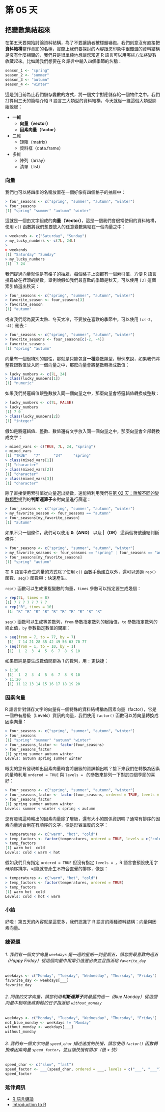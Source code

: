 # 第 05 天

## 把變數集結起來

在第五天要開始討論資料結構，為了不要讓讀者被標題嚇跑，我們刻意沒有直接把**資料結構**當作章節的名稱，實際上我們要探討的內容跟您印象中很艱澀的資料結構是沒有什麼相關的，我們只是很單純地想讓您知道 R 語言可以用哪些方法將變數收藏起來。比如說我們想要在 R 語言中輸入四個季節的名稱：

```r
season_1 <- "spring"
season_2 <- "summer"
season_3 <- "autumn"
season_4 <- "winter"
```

這是到目前為止我們儲存變數的方式，將一個文字對應儲存給一個物件之中。我們打算用三天的篇幅介紹 R 語言三大類型的資料結構，今天就從一維這個大類型開始說起：

- **一維**
    - **向量（vector）**
    - **因素向量（factor）**
- 二維
    - 矩陣（matrix）
    - 資料框（data.frame）
- 多維
    - 陣列（array）
    - 清單（list）

### 向量

我們也可以將四季的名稱放置在一個好像有四個格子的抽屜中：

```r
> four_seasons <- c("spring", "summer", "autumn", "winter")
> four_seasons
[1] "spring" "summer" "autumn" "winter"
```

這就是一個由文字組成的**向量（Vector）**，這是一個我們會很常使用的資料結構，使用 `c()` 函數將我們想要放入的任意變數集結在一個向量之中：

```r
> weekends <- c("Saturday", "Sunday")
> my_lucky_numbers <- c(7L, 24L)
> 
> weekends
[1] "Saturday" "Sunday"  
> my_lucky_numbers
[1]  7 24
```

我們提過向量就像是有格子的抽屜，每個格子上面都有一個索引值，方便 R 語言搜尋放在裡頭的變數，舉例說假如我們最喜歡的季節是秋天，可以使用 `[3]` 這個索引值選出秋天：

```r
> four_seasons <- c("spring", "summer", "autumn", "winter")
> favorite_season <- four_seasons[3]
> favorite_season
[1] "autumn"
```

或者我們認為夏天太熱、冬天太冷，不要放在喜歡的季節中，可以使用 `[c(-2, -4)]` 刪去：

```r
> four_seasons <- c("spring", "summer", "autumn", "winter")
> favorite_seasons <- four_seasons[c(-2, -4)]
> favorite_seasons
[1] "spring" "autumn"
```

向量有一個很特別的屬性，那就是只能包含**一種**變數類型，舉例來說，如果我們將整數跟數值放入同一個向量之中，那麼向量會將整數轉換成數值：

```r
> lucky_numbers <- c(7L, 24)
> class(lucky_numbers[1])
[1] "numeric"
```

如果我們將邏輯值跟整數放入同一個向量之中，那麼向量會將邏輯值轉換成整數：

```r
> lucky_numbers <- c(7L, FALSE)
> lucky_numbers
[1] 7 0
> class(lucky_numbers[2])
[1] "integer"
```

假如是將邏輯值、整數、數值還有文字放入同一個向量之中，那麼向量會全部轉換成文字：

```r
> mixed_vars <- c(TRUE, 7L, 24, "spring")
> mixed_vars
[1] "TRUE"   "7"      "24"     "spring"
> class(mixed_vars[1])
[1] "character"
> class(mixed_vars[2])
[1] "character"
> class(mixed_vars[3])
[1] "character"
```

除了直接使用索引值從向量選出變數，還能夠利用我們在[第 02 天：暸解不同的變數類型](chapter2.md)提到的**判斷運算子**來對向量進行篩選：

```r
> four_seasons <- c("spring", "summer", "autumn", "winter")
> my_favorite_season <- four_seasons == "autumn"
> four_seasons[my_favorite_season]
[1] "autumn"
```

如果不只一個條件，我們可以使用 **&（AND）** 以及 **|（OR）** 這兩個符號連結判斷條件：

```r
> four_seasons <- c("spring", "summer", "autumn", "winter")
> my_favorite_seasons <- four_seasons == "spring" | four_seasons == "autumn" # 我喜歡春天或秋天
> four_seasons[my_favorite_seasons]
[1] "spring" "autumn"
```

在 R 語言中產生向量的方式除了使用 `c()` 函數手動建立以外，還可以透過 `rep()` 函數、`seq()` 函數與 `:` 快速產生。

`rep()` 函數可以生成重複變數的向量，`times` 參數可以指定要生成幾個：

```r
> rep(7L, times = 8)
[1] 7 7 7 7 7 7 7 7
> rep("R", times = 10)
 [1] "R" "R" "R" "R" "R" "R" "R" "R" "R" "R"
```

`seq()` 函數可以生成等差數列，`from` 參數指定數列的起始值，`to` 參數指定數列的終止值，`by` 參數指定數值的間距：

```r
> seq(from = 7, to = 77, by = 7)
 [1]  7 14 21 28 35 42 49 56 63 70 77
> seq(from = 1, to = 10, by = 1)
 [1]  1  2  3  4  5  6  7  8  9 10
```

如果單純是要生成數值間距為 1 的數列，用 `:` 更快捷：

```r
> 1:10
 [1]  1  2  3  4  5  6  7  8  9 10
> 11:20
 [1] 11 12 13 14 15 16 17 18 19 20
```

### 因素向量

R 語言針對儲存文字的向量有一個特殊的資料結構稱為因素向量（factor），它是一個帶有層級（Levels）資訊的向量，我們使用 `factor()` 函數可以將向量轉換成因素向量：

```r
> four_seasons <- c("spring", "summer", "autumn", "winter")
> four_seasons
[1] "spring" "summer" "autumn" "winter"
> four_seasons_factor <- factor(four_seasons)
> four_seasons_factor
[1] spring summer autumn winter
Levels: autumn spring summer winter
```

眼尖的您有發現輸出因素向量時會將層級的資訊輸出嗎？接下來我們在轉換為因素向量時利用 `ordered = TRUE` 與 `levels = ` 的參數來排列一下對於四個季節的喜好：

```r
> four_seasons <- c("spring", "summer", "autumn", "winter")
> four_seasons_factor <- factor(four_seasons, ordered = TRUE, levels = c("summer", "winter", "spring", "autumn"))
> four_seasons_factor
[1] spring summer autumn winter
Levels: summer < winter < spring < autumn
```

您有發現這時輸出的因素向量除了層級，還有大小的關係資訊嗎？通常有排序的因素向量適合用在有順序的文字，像是形容溫度的文字：

```r
> temperatures <- c("warm", "hot", "cold")
> temp_factors <- factor(temperatures, ordered = TRUE, levels = c("cold", "warm", "hot"))
> temp_factors
[1] warm hot  cold
Levels: cold < warm < hot
```

假如我們只有指定 `ordered = TRUE` 但沒有指定 `levels = `，R 語言會預設使用字母順序排序，可能就會產生不符合直覺的排序，像是：

```r
> temperatures <- c("warm", "hot", "cold")
> temp_factors <- factor(temperatures, ordered = TRUE)
> temp_factors
[1] warm hot  cold
Levels: cold < hot < warm
```

### 小結

好啦！第五天的內容就是這麼多，我們認識了 R 語言的兩種資料結構：向量與因素向量。

### 練習題

###### 1. 我們有一個文字向量 `weekdays` 是一週的星期一到星期五，請您將最喜歡的週五（Happy Friday）從這個向量中用索引值選出來並且指派給 `favorite_day`

```r
weekdays <- c("Monday", "Tuesday", "Wednesday", "Thursday", "Friday")
favorite_day <- weekdays[___]
favorite_day
```

###### 2. 同樣的文字向量，請您利用**判斷運算子**將最藍的週一（Blue Monday）從這個向量中剔除後將剩餘的日子指派給 `without_monday`

```r
weekdays <- c("Monday", "Tuesday", "Wednesday", "Thursday", "Friday")
not_blue_monday <- weekdays != "Monday"
without_monday <- weekdays[___]
without_monday
```

###### 3. 我們有一個文字向量 `speed_char` 描述速度的快慢，請您使用 `factor()` 函數轉換成因素向量 `speed_factor`，並且讓快慢有排序（慢 < 快）

```r
speed_char <- c("slow", "fast")
speed_factor <- ___(speed_char, ordered = ___, levels = c("___", "___"))
speed_factor
```

### 延伸資訊

- [R 語言導論](https://www.datacamp.com/community/open-courses/r-%E8%AA%9E%E8%A8%80%E5%B0%8E%E8%AB%96#gs.29lL1x4)
- [Introduction to R](https://www.datacamp.com/courses/free-introduction-to-r)